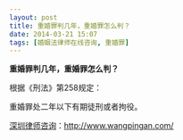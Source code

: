 ```yaml
---
layout: post
title: 重婚罪判几年，重婚罪怎么判？
date: 2014-03-21 15:07
tags: [婚姻法律师在线咨询, 重婚罪]
---
```

<strong>重婚罪判几年，重婚罪怎么判？</strong>

根据《刑法》第258规定：

重婚罪处二年以下有期徒刑或者拘役。

<a href="http://www.wangpingan.com/">深圳律师咨询</a>：<a href="http://www.wangpingan.com/">http://www.wangpingan.com/</a>

